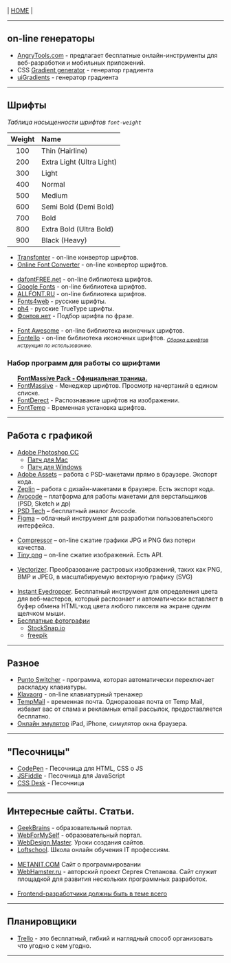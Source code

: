 <p>
  <span>| <a href="https://github.com/vik-vavilikhin/vik-vavilikhin.github.io">HOME</a> |</span>
</p>

<hr>
<!-- ----------------------------------------------------------- -->
<h2>on-line генераторы</h2>
<ul>
  <li><a href="https://www.css-gradient.com/">AngryTools.com</a> - предлагает бесплатные онлайн-инструменты для веб-разработки и мобильных приложений.</li>
  <li>CSS <a href="https://www.css-gradient.com/">Gradient generator</a> - генератор градиента</li>
  <li><a href="https://uigradients.com/#GrapefruitSunset">uiGradients</a> - генератор градиента</li>
</ul>  

<hr>
<!-- ----------------------------------------------------------- -->
<h2>Шрифты</h2>

_Таблица насыщенности шрифтов <code>font-weight</code>_
<!-- ``` -->
 Weight |           Name            |
:------:|:--------------------------|
100     | Thin (Hairline)           |
200     | Extra Light (Ultra Light) |
300     | Light                     |
400     | Normal                    |
500     | Medium                    |
600     | Semi Bold (Demi Bold)     |
700     | Bold                      |
800     | Extra Bold (Ultra Bold)   |
900     | Black (Heavy)             |
<!-- ``` -->

<ul>
  <li><a href="https://transfonter.org/">Transfonter</a> - on-line конвертор шрифтов.</li>
  <li><a href="https://onlinefontconverter.com/">Online Font Converter</a> - on-line конвертор шрифтов.</li>
  <br><!-- ==================== -->
  <li><a href="https://www.dafontfree.net/">dafontFREE.net</a> - on-line библиотека шрифтов.</li>
  <li><a href="https://fonts.google.com/">Google Fonts</a> - on-line библиотека шрифтов.</li>
  <li><a href="http://allfont.ru/">ALLFONT.RU</a> - on-line библиотека шрифтов.</li>
  <li><a href="http://fonts4web.ru/">Fonts4web</a> - русские шрифты.</li>
  <li><a href="https://www.ph4.ru/fonts_fonts.php?ja=19b#">ph4</a> - русские TrueType шрифты.</li>
  <li><a href="http://www.fontov.net/">Фонтов.нет</a> - Подбор шрифта по фразе.</li>
  <br><!-- ==================== -->
  <li><a href="https://fontawesome.com/">Font Awesome</a> - on-line библиотека иконочных шрифтов.</li>
  <li><a href="http://fontello.com/">Fontello</a> - on-line библиотека иконочных шрифтов. <sub><i><a href="https://webref.ru/layout/font-awesome/fontello">Сборка шрифтов</a> нструкция по использованию.</i></li></sub>
</ul>


<h3>Набор программ для работы со шрифтами</h3>
<ul>
  <strong><u><a href="https://fontmassive.com/">FontMassive Pack</a> - Официальная траница.</u></strong>
  <li><a href="https://fontmassive.com/fm.php">FontMassive</a> - Менеджер шрифтов. Просмотр начертаний в едином списке.</li>
  <li><a href="https://fontmassive.com/fd.php">FontDerect</a> - Распознавание шрифтов на изображении.</li>
  <li><a href="https://fontmassive.com/ft.php">FontTemp</a> - Временная установка шрифтов.</li>
</ul>

<hr>
<!-- ----------------------------------------------------------- -->
<h2>Работа с графикой</h2>
<ul>
  <li><u><a href="http://www.adobe.com/ru/products/photoshop.html">Adobe Photoshop CC</a></u>
    <ul>
      <li><a href="https://yadi.sk/d/cRmb_ho133xcvr">Патч для Mac</a></li>
      <li><a href="http://photoshop-besplatno.ru/adobe-photoshop-cc.html">Патч для Windows</a></li>
    </ul>
  </li>
  <li><a href="https://assets.adobe.com/">Adobe Assets</a> – работа с PSD-макетами прямо в браузере. Экспорт кода.</li>
  <li><a href="https://zeplin.io/">Zeplin</a> – работа с дизайн-макетами в браузере. Есть экспорт кода.</li>
  <li><a href="https://avocode.com/">Avocode</a> – платформа для работы макетами для верстальщиков (PSD, Sketch и др)</li>
  <li><a href="https://psdetch.com/">PSD Tech</a> – бесплатный аналог Avocode.</li>
  <li><a href="https://www.figma.com/">Figma</a> – облачный инструмент для разработки пользовательского интерфейса.</li>
  <br><!-- ==================== -->
  <li><a href="https://compressor.io/">Сompressor</a> – on-line сжатие графики JPG и PNG биз потери качества.</li>
  <li><a href="https://tinypng.com/">Tiny png</a> – on-line сжатие изображений. Есть API.</li>
  <br><!-- ==================== -->
  <li><a href="https://www.vectorizer.io/">Vectorizer</a>. Преобразование растровых изображений, таких как PNG, BMP и JPEG, в масштабируемую векторную графику (SVG)</li>
  <br><!-- ==================== -->
  <li><a href="http://instant-eyedropper.com/">Instant Eyedropper</a>. Бесплатный инструмент для определения цвета для веб-мастеров, который распознает и автоматически вставляет в буфер обмена HTML-код цвета любого пикселя на экране одним щелчком мыши.</li>
  <li><u>Бесплатные фотографии</u>
    <ul>
      <li><a href="https://stocksnap.io/">StockSnap.io</a></li>
      <li><a href="https://www.freepik.com/">freepik</a></li>
    </ul>
  </li>
</ul>

<hr>
<!-- ----------------------------------------------------------- -->
<h2>Разное</h2>
<ul>
  <li><a href="https://yandex.ru/soft/punto/">Punto Switcher</a> - программа, которая автоматически переключает раскладку клавиатуры.</li>
  <li><a href="https://klava.org/">Klavaorg</a> - on-line клавиатурный тренажер</li>
  <li><a href="https://temp-mail.org/ru/">TempMail</a> - временная почта. Одноразовая почта от Temp Mail, избавит вас от спама и рекламных email рассылок, предоставляется бесплатно.</li>
  <li><a href="http://weblomaster.ru/ipad-emulator/">Онлайн эмулятор</a> iPad, iPhone, симулятор окна браузера.</li>
</ul>

<hr>
<!-- ----------------------------------------------------------- -->
<h2>"Песочницы"</h2>
<ul>
  <li><a href="https://codepen.io">CodePen</a> - Песочница для HTML, CSS о JS</li>
  <li><a href="https://jsfiddle.net/">JSFiddle</a> - Песочница для JavaScript</li>
  <li><a href="http://cssdeck.com/">CSS Desk</a> - Песочница</li>
</ul>

<hr>
<!-- ----------------------------------------------------------- -->
<h2>Интересные сайты. Статьи.</h2>
<ul>
  <li><a href="https://geekbrains.ru/">GeekBrains</a> - образовательный портал.</li>
  <li><a href="https://webformyself.com/">WebForMySelf</a> - образовательный портал.</li>
  <li><a href="https://webdesign-master.ru/">WebDesign Master</a>. Уроки создания сайтов.</li>
  <li><a href="https://loftschool.com/">Loftschool</a>. Школа онлайн обучения IT профессиям.</li>
  <br><!-- ==================== -->
  <li><a href="https://metanit.com/">METANIT.COM</a> Сайт о программировании</li>
  <li><a href="https://webhamster.ru/">WebHamster.ru</a> - авторский проект Сергея Степанова. Сайт служит площадкой для развития нескольких программных разработок.</li>
  <br><!-- ==================== -->
  <li><a href="https://habr.com/ru/post/306716/">Frontend-разработчики должны быть в теме всего</a></li>
</ul>

<hr>
<!-- ----------------------------------------------------------- -->
<h2>Планировщики</h2>
<ul>
  <li><a href="https://trello.com/">Trello</a> - это бесплатный, гибкий и наглядный способ организовать что угодно с кем угодно.</li>
</ul>

<hr>
<!-- ----------------------------------------------------------- -->
